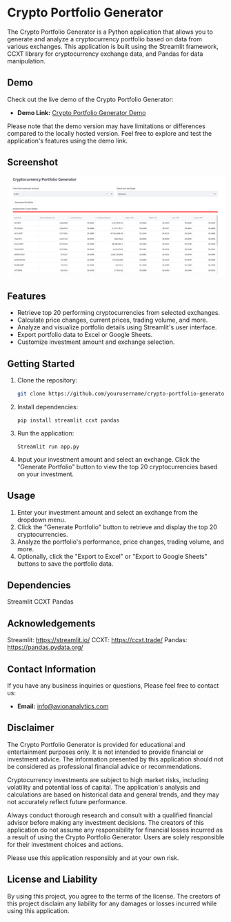 # Crypto Portfolio Generator

The Crypto Portfolio Generator is a Python application that allows you to generate and analyze a cryptocurrency portfolio based on data from various exchanges. This application is built using the Streamlit framework, CCXT library for cryptocurrency exchange data, and Pandas for data manipulation.

## Demo

Check out the live demo of the Crypto Portfolio Generator:

- **Demo Link:** [Crypto Portfolio Generator Demo](https://crypto-portfolio-generator-anp8adccjkaac3zqtz2qyy.streamlit.app/)

Please note that the demo version may have limitations or differences compared to the locally hosted version. Feel free to explore and test the application's features using the demo link.

## Screenshot

![Alt text](image.png)

## Features

- Retrieve top 20 performing cryptocurrencies from selected exchanges.
- Calculate price changes, current prices, trading volume, and more.
- Analyze and visualize portfolio details using Streamlit's user interface.
- Export portfolio data to Excel or Google Sheets.
- Customize investment amount and exchange selection.

## Getting Started

1. Clone the repository:

   ```sh
   git clone https://github.com/yourusername/crypto-portfolio-generator.git

   ```

2. Install dependencies:

   ```
   pip install streamlit ccxt pandas
   ```

3. Run the application:

   ```
   Streamlit run app.py
   ```

4. Input your investment amount and select an exchange. Click the "Generate Portfolio" button to view the top 20 cryptocurrencies based on your investment.

## Usage

1. Enter your investment amount and select an exchange from the dropdown menu.
2. Click the "Generate Portfolio" button to retrieve and display the top 20 cryptocurrencies.
3. Analyze the portfolio's performance, price changes, trading volume, and more.
4. Optionally, click the "Export to Excel" or "Export to Google Sheets" buttons to save the portfolio data.

## Dependencies

Streamlit
CCXT
Pandas

## Acknowledgements

Streamlit: https://streamlit.io/
CCXT: https://ccxt.trade/
Pandas: https://pandas.pydata.org/

## Contact Information

If you have any business inquiries or questions, Please feel free to contact us:

- **Email:** [info@avionanalytics.com](mailto:info@avionanalytics.com)

## Disclaimer

The Crypto Portfolio Generator is provided for educational and entertainment purposes only. It is not intended to provide financial or investment advice. The information presented by this application should not be considered as professional financial advice or recommendations.

Cryptocurrency investments are subject to high market risks, including volatility and potential loss of capital. The application's analysis and calculations are based on historical data and general trends, and they may not accurately reflect future performance.

Always conduct thorough research and consult with a qualified financial advisor before making any investment decisions. The creators of this application do not assume any responsibility for financial losses incurred as a result of using the Crypto Portfolio Generator. Users are solely responsible for their investment choices and actions.

Please use this application responsibly and at your own risk.

## License and Liability

By using this project, you agree to the terms of the license. The creators of this project disclaim any liability for any damages or losses incurred while using this application.
